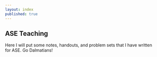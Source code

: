 ```yaml
---
layout: index
published: true
---
```


## ASE Teaching
Here I will put some notes, handouts, and problem sets that I have written for ASE. Go Dalmatians!

